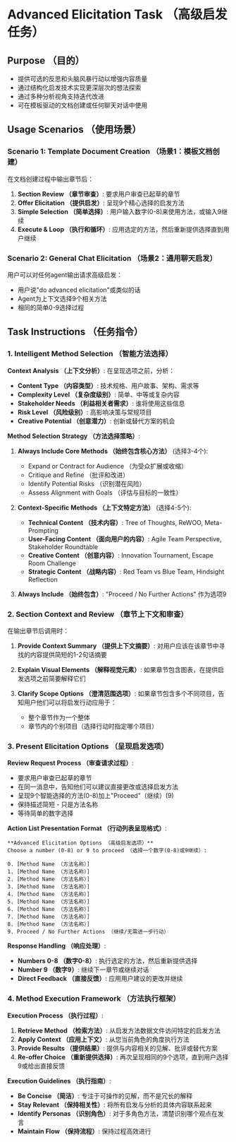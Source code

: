 # Advanced Elicitation Task （高级启发任务）

## Purpose （目的）

- 提供可选的反思和头脑风暴行动以增强内容质量
- 通过结构化启发技术实现更深层次的想法探索
- 通过多种分析视角支持迭代改进
- 可在模板驱动的文档创建或任何聊天对话中使用

## Usage Scenarios （使用场景）

### Scenario 1: Template Document Creation （场景1：模板文档创建）

在文档创建过程中输出章节后：

1. **Section Review （章节审查）**: 要求用户审查已起草的章节
2. **Offer Elicitation （提供启发）**: 呈现9个精心选择的启发方法
3. **Simple Selection （简单选择）**: 用户输入数字(0-8)来使用方法，或输入9继续
4. **Execute & Loop （执行和循环）**: 应用选定的方法，然后重新提供选择直到用户继续

### Scenario 2: General Chat Elicitation （场景2：通用聊天启发）

用户可以对任何agent输出请求高级启发：

- 用户说"do advanced elicitation"或类似的话
- Agent为上下文选择9个相关方法
- 相同的简单0-9选择过程

## Task Instructions （任务指令）

### 1. Intelligent Method Selection （智能方法选择）

**Context Analysis （上下文分析）**: 在呈现选项之前，分析：

- **Content Type （内容类型）**: 技术规格、用户故事、架构、需求等
- **Complexity Level （复杂度级别）**: 简单、中等或复杂内容
- **Stakeholder Needs （利益相关者需求）**: 谁将使用这些信息
- **Risk Level （风险级别）**: 高影响决策与常规项目
- **Creative Potential （创意潜力）**: 创新或替代方案的机会

**Method Selection Strategy （方法选择策略）**:

1. **Always Include Core Methods （始终包含核心方法）** (选择3-4个):
    - Expand or Contract for Audience （为受众扩展或收缩）
    - Critique and Refine （批评和改进）
    - Identify Potential Risks （识别潜在风险）
    - Assess Alignment with Goals （评估与目标的一致性）

2. **Context-Specific Methods （上下文特定方法）** (选择4-5个):
    - **Technical Content （技术内容）**: Tree of Thoughts, ReWOO, Meta-Prompting
    - **User-Facing Content （面向用户的内容）**: Agile Team Perspective, Stakeholder Roundtable
    - **Creative Content （创意内容）**: Innovation Tournament, Escape Room Challenge
    - **Strategic Content （战略内容）**: Red Team vs Blue Team, Hindsight Reflection

3. **Always Include （始终包含）**: "Proceed / No Further Actions" 作为选项9

### 2. Section Context and Review （章节上下文和审查）

在输出章节后调用时：

1. **Provide Context Summary （提供上下文摘要）**: 对用户应该在该章节中寻找的内容提供简短的1-2句话摘要

2. **Explain Visual Elements （解释视觉元素）**: 如果章节包含图表，在提供启发选项之前简要解释它们

3. **Clarify Scope Options （澄清范围选项）**: 如果章节包含多个不同项目，告知用户他们可以将启发行动应用于：
    - 整个章节作为一个整体
    - 章节内的个别项目（选择行动时指定哪个项目）

### 3. Present Elicitation Options （呈现启发选项）

**Review Request Process （审查请求过程）**:

- 要求用户审查已起草的章节
- 在同一消息中，告知他们可以建议直接更改或选择启发方法
- 呈现9个智能选择的方法(0-8)加上"Proceed"（继续）(9)
- 保持描述简短 - 只是方法名称
- 等待简单的数字选择

**Action List Presentation Format （行动列表呈现格式）**:

```text
**Advanced Elicitation Options （高级启发选项）**
Choose a number (0-8) or 9 to proceed （选择一个数字(0-8)或9继续）:

0. [Method Name （方法名称）]
1. [Method Name （方法名称）]
2. [Method Name （方法名称）]
3. [Method Name （方法名称）]
4. [Method Name （方法名称）]
5. [Method Name （方法名称）]
6. [Method Name （方法名称）]
7. [Method Name （方法名称）]
8. [Method Name （方法名称）]
9. Proceed / No Further Actions （继续/无需进一步行动）
```

**Response Handling （响应处理）**:

- **Numbers 0-8 （数字0-8）**: 执行选定的方法，然后重新提供选择
- **Number 9 （数字9）**: 继续下一章节或继续对话
- **Direct Feedback （直接反馈）**: 应用用户建议的更改并继续

### 4. Method Execution Framework （方法执行框架）

**Execution Process （执行过程）**:

1. **Retrieve Method （检索方法）**: 从启发方法数据文件访问特定的启发方法
2. **Apply Context （应用上下文）**: 从您当前角色的角度执行方法
3. **Provide Results （提供结果）**: 提供与内容相关的见解、批评或替代方案
4. **Re-offer Choice （重新提供选择）**: 再次呈现相同的9个选项，直到用户选择9或给出直接反馈

**Execution Guidelines （执行指南）**:

- **Be Concise （简洁）**: 专注于可操作的见解，而不是冗长的解释
- **Stay Relevant （保持相关性）**: 将所有启发与分析的具体内容联系起来
- **Identify Personas （识别角色）**: 对于多角色方法，清楚识别哪个观点在发言
- **Maintain Flow （保持流程）**: 保持过程高效进行
